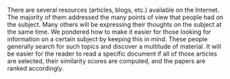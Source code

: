 There are several resources (articles, blogs, etc.) available on the Internet. The majority of them addressed the many points of view that people had on the subject. Many others will be expressing their thoughts on the subject at the same time.
We pondered how to make it easier for those looking for information on a certain subject by keeping this in mind. These people generally search for such topics and discover a multitude of material. 
It will be easier for the reader to read a specific document if all of those articles are selected, their similarity scores are computed, and the papers are ranked accordingly.

